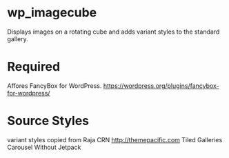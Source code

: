 # wp_imagecube
Displays images on a rotating cube and adds variant styles to the standard gallery.

# Required
Affores FancyBox for WordPress. 
https://wordpress.org/plugins/fancybox-for-wordpress/

# Source Styles

variant styles copied from Raja CRN http://themepacific.com Tiled Galleries Carousel Without Jetpack
